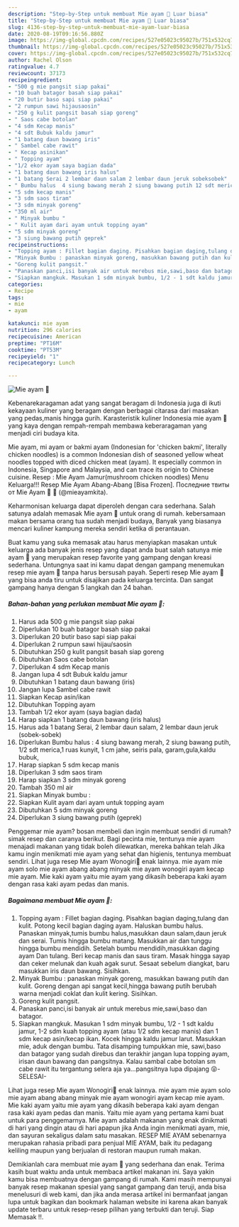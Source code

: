 ```yaml
---
description: "Step-by-Step untuk membuat Mie ayam 🍜 Luar biasa"
title: "Step-by-Step untuk membuat Mie ayam 🍜 Luar biasa"
slug: 4136-step-by-step-untuk-membuat-mie-ayam-luar-biasa
date: 2020-08-19T09:16:56.880Z
image: https://img-global.cpcdn.com/recipes/527e05023c95027b/751x532cq70/mie-ayam-🍜-foto-resep-utama.jpg
thumbnail: https://img-global.cpcdn.com/recipes/527e05023c95027b/751x532cq70/mie-ayam-🍜-foto-resep-utama.jpg
cover: https://img-global.cpcdn.com/recipes/527e05023c95027b/751x532cq70/mie-ayam-🍜-foto-resep-utama.jpg
author: Rachel Olson
ratingvalue: 4.7
reviewcount: 37173
recipeingredient:
- "500 g mie pangsit siap pakai"
- "10 buah batagor basah siap pakai"
- "20 butir baso sapi siap pakai"
- "2 rumpun sawi hijausaosin"
- "250 g kulit pangsit basah siap goreng"
- " Saos cabe botolan"
- "4 sdm Kecap manis"
- "4 sdt Bubuk kaldu jamur"
- "1 batang daun bawang iris"
- " Sambel cabe rawit"
- " Kecap asinikan"
- " Topping ayam"
- "1/2 ekor ayam saya bagian dada"
- "1 batang daun bawang iris halus"
- "1 batang Serai 2 lembar daun salam 2 lembar daun jeruk sobeksobek"
- " Bumbu halus  4 siung bawang merah 2 siung bawang putih 12 sdt merica1 ruas kunyit 1 cm jahe seiris pala garamgulakaldu bubuk"
- "5 sdm kecap manis"
- "3 sdm saos tiram"
- "3 sdm minyak goreng"
- "350 ml air"
- " Minyak bumbu "
- " Kulit ayam dari ayam untuk topping ayam"
- "5 sdm minyak goreng"
- "3 siung bawang putih geprek"
recipeinstructions:
- "Topping ayam : Fillet bagian daging. Pisahkan bagian daging,tulang dan kulit. Potong kecil bagian daging ayam. Haluskan bumbu halus. Panaskan minyak,tumis bumbu halus,masukkan daun salam,daun jeruk dan serai. Tumis hingga bumbu matang. Masukkan air dan tunggu hingga bumbu mendidih. Setelah bumbu mendidih,masukkan daging ayam Dan tulang. Beri kecap manis dan saus tiram. Masak hingga sayap dan ceker melunak dan kuah agak surut. Sesaat sebelum diangkat, baru masukkan iris daun bawang. Sisihkan."
- "Minyak Bumbu : panaskan minyak goreng, masukkan bawang putih dan kulit. Goreng dengan api sangat kecil,hingga bawang putih berubah warna menjadi coklat dan kulit kering. Sisihkan."
- "Goreng kulit pangsit."
- "Panaskan panci,isi banyak air untuk merebus mie,sawi,baso dan batagor."
- "Siapkan mangkuk. Masukan 1 sdm minyak bumbu, 1/2 - 1 sdt kaldu jamur, 1-2 sdm kuah topping ayam (atau 1/2 sdm kecap manis) dan 1 sdm kecap asin/kecap ikan. Kocek hingga kaldu jamur larut. Masukkan mie, aduk dengan bumbu. Tata disamping tumpukkan mie, sawi,baso dan batagor yang sudah direbus dan terakhir jangan lupa topping ayam, irisan daun bawang dan pangsitnya. Kalau sambal cabe botolan sm cabe rawit itu tergantung selera aja ya...pangsitnya lupa dipajang 😝-SELESAI-"
categories:
- Recipe
tags:
- mie
- ayam

katakunci: mie ayam 
nutrition: 296 calories
recipecuisine: American
preptime: "PT16M"
cooktime: "PT53M"
recipeyield: "1"
recipecategory: Lunch

---
```



![Mie ayam 🍜](https://img-global.cpcdn.com/recipes/527e05023c95027b/751x532cq70/mie-ayam-🍜-foto-resep-utama.jpg)

Kebenarekaragaman adat yang sangat beragam di Indonesia juga di ikuti kekayaan kuliner yang beragam dengan berbagai citarasa dari masakan yang pedas,manis hingga gurih. Karasteristik kuliner Indonesia mie ayam 🍜 yang kaya dengan rempah-rempah membawa keberaragaman yang menjadi ciri budaya kita.


Mie ayam, mi ayam or bakmi ayam (Indonesian for &#39;chicken bakmi&#39;, literally chicken noodles) is a common Indonesian dish of seasoned yellow wheat noodles topped with diced chicken meat (ayam). It especially common in Indonesia, Singapore and Malaysia, and can trace its origin to Chinese cuisine. Resep : Mie Ayam Jamur(mushroom chicken noodles) Menu Keluarga!!! Resep Mie Ayam Abang-Abang [Bisa Frozen]. Последние твиты от Mie Ayam 🍜 🐥 (@mieayamkita).

Keharmonisan keluarga dapat diperoleh dengan cara sederhana. Salah satunya adalah memasak Mie ayam 🍜 untuk orang di rumah. kebersamaan makan bersama orang tua sudah menjadi budaya, Banyak yang biasanya mencari kuliner kampung mereka sendiri ketika di perantauan.

Buat kamu yang suka memasak atau harus menyiapkan masakan untuk keluarga ada banyak jenis resep yang dapat anda buat salah satunya mie ayam 🍜 yang merupakan resep favorite yang gampang dengan kreasi sederhana. Untungnya saat ini kamu dapat dengan gampang menemukan resep mie ayam 🍜 tanpa harus bersusah payah.
Seperti resep Mie ayam 🍜 yang bisa anda tiru untuk disajikan pada keluarga tercinta. Dan sangat gampang hanya dengan 5 langkah dan 24 bahan.


<!--inarticleads1-->

##### Bahan-bahan yang perlukan membuat Mie ayam 🍜:

1. Harus ada 500 g mie pangsit siap pakai
1. Diperlukan 10 buah batagor basah siap pakai
1. Diperlukan 20 butir baso sapi siap pakai
1. Diperlukan 2 rumpun sawi hijau/saosin
1. Dibutuhkan 250 g kulit pangsit basah siap goreng
1. Dibutuhkan  Saos cabe botolan
1. Diperlukan 4 sdm Kecap manis
1. Jangan lupa 4 sdt Bubuk kaldu jamur
1. Dibutuhkan 1 batang daun bawang (iris)
1. Jangan lupa  Sambel cabe rawit
1. Siapkan  Kecap asin/ikan
1. Dibutuhkan  Topping ayam
1. Tambah 1/2 ekor ayam (saya bagian dada)
1. Harap siapkan 1 batang daun bawang (iris halus)
1. Harus ada 1 batang Serai, 2 lembar daun salam, 2 lembar daun jeruk (sobek-sobek)
1. Diperlukan  Bumbu halus : 4 siung bawang merah, 2 siung bawang putih, 1/2 sdt merica,1 ruas kunyit, 1 cm jahe, seiris pala, garam,gula,kaldu bubuk,
1. Harap siapkan 5 sdm kecap manis
1. Diperlukan 3 sdm saos tiram
1. Harap siapkan 3 sdm minyak goreng
1. Tambah 350 ml air
1. Siapkan  Minyak bumbu :
1. Siapkan  Kulit ayam dari ayam untuk topping ayam
1. Dibutuhkan 5 sdm minyak goreng
1. Diperlukan 3 siung bawang putih (geprek)


Penggemar mie ayam? bosan membeli dan ingin membuat sendiri di rumah? simak resep dan caranya berikut. Bagi pecinta mie, tentunya mie ayam menajadi makanan yang tidak boleh dilewatkan, mereka bahkan telah Jika kamu ingin menikmati mie ayam yang sehat dan higienis, tentunya membuat sendiri. Lihat juga resep Mie ayam Wonogiri🍜 enak lainnya. mie ayam mie ayam solo mie ayam abang abang minyak mie ayam wonogiri ayam kecap mie ayam. Mie kaki ayam yaitu mie ayam yang dikasih beberapa kaki ayam dengan rasa kaki ayam pedas dan manis. 

<!--inarticleads2-->

##### Bagaimana membuat  Mie ayam 🍜:

1. Topping ayam : Fillet bagian daging. Pisahkan bagian daging,tulang dan kulit. Potong kecil bagian daging ayam. Haluskan bumbu halus. Panaskan minyak,tumis bumbu halus,masukkan daun salam,daun jeruk dan serai. Tumis hingga bumbu matang. Masukkan air dan tunggu hingga bumbu mendidih. Setelah bumbu mendidih,masukkan daging ayam Dan tulang. Beri kecap manis dan saus tiram. Masak hingga sayap dan ceker melunak dan kuah agak surut. Sesaat sebelum diangkat, baru masukkan iris daun bawang. Sisihkan.
1. Minyak Bumbu : panaskan minyak goreng, masukkan bawang putih dan kulit. Goreng dengan api sangat kecil,hingga bawang putih berubah warna menjadi coklat dan kulit kering. Sisihkan.
1. Goreng kulit pangsit.
1. Panaskan panci,isi banyak air untuk merebus mie,sawi,baso dan batagor.
1. Siapkan mangkuk. Masukan 1 sdm minyak bumbu, 1/2 - 1 sdt kaldu jamur, 1-2 sdm kuah topping ayam (atau 1/2 sdm kecap manis) dan 1 sdm kecap asin/kecap ikan. Kocek hingga kaldu jamur larut. Masukkan mie, aduk dengan bumbu. Tata disamping tumpukkan mie, sawi,baso dan batagor yang sudah direbus dan terakhir jangan lupa topping ayam, irisan daun bawang dan pangsitnya. Kalau sambal cabe botolan sm cabe rawit itu tergantung selera aja ya...pangsitnya lupa dipajang 😝-SELESAI-


Lihat juga resep Mie ayam Wonogiri🍜 enak lainnya. mie ayam mie ayam solo mie ayam abang abang minyak mie ayam wonogiri ayam kecap mie ayam. Mie kaki ayam yaitu mie ayam yang dikasih beberapa kaki ayam dengan rasa kaki ayam pedas dan manis. Yaitu mie ayam yang pertama kami buat untuk para penggemarnya. Mie ayam adalah makanan yang enak dinikmati di hari yang dingin atau di hari apapun jika Anda ingin menikmati ayam, mie, dan sayuran sekaligus dalam satu masakan. RESEP MIE AYAM sebenarnya merupakan rahasia pribadi para penjual MIE AYAM, baik itu pedagang keliling maupun yang berjualan di restoran maupun rumah makan. 

Demikianlah cara membuat mie ayam 🍜 yang sederhana dan enak. Terima kasih buat waktu anda untuk membaca artikel makanan ini. Saya yakin kamu bisa membuatnya dengan gampang di rumah. Kami masih mempunyai banyak resep makanan spesial yang sangat gampang dan teruji, anda bisa menelusuri di web kami, dan jika anda merasa artikel ini bermanfaat jangan lupa untuk bagikan dan bookmark halaman website ini karena akan banyak update terbaru untuk resep-resep pilihan yang terbukti dan teruji. Siap Memasak !!. 
